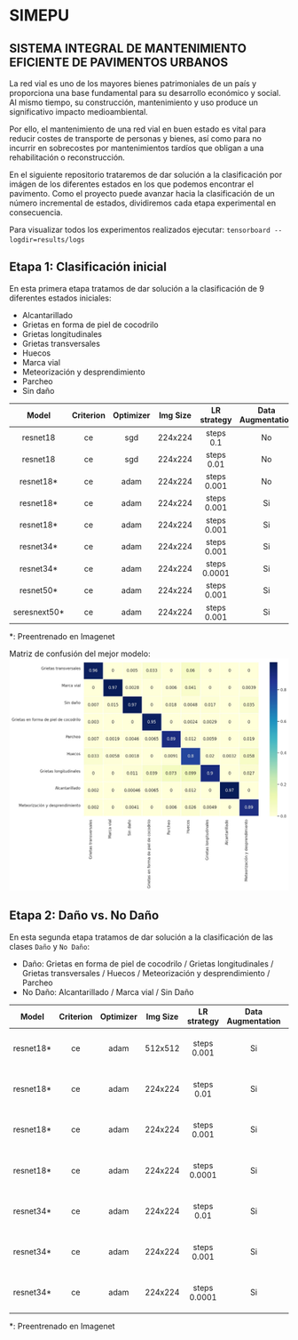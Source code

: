# SIMEPU
## SISTEMA INTEGRAL DE MANTENIMIENTO EFICIENTE DE PAVIMENTOS URBANOS

La red vial es uno de los mayores bienes patrimoniales de un país y proporciona una base fundamental 
para su desarrollo económico y social. Al mismo tiempo, su construcción, mantenimiento y uso produce un 
significativo impacto medioambiental.

Por ello, el mantenimiento de una red vial en buen estado es vital para reducir costes de transporte de personas 
y bienes, así como para no incurrir en sobrecostes por mantenimientos tardíos que obligan a una 
rehabilitación o reconstrucción.

En el siguiente repositorio trataremos de dar solución a la clasificación por imágen de los diferentes estados
en los que podemos encontrar el pavimento. Como el proyecto puede avanzar hacia la clasificación de un número
incremental de estados, dividiremos cada etapa experimental en consecuencia. 

Para visualizar todos los experimentos realizados ejecutar: `tensorboard --logdir=results/logs`

## Etapa 1: Clasificación inicial

En esta primera etapa tratamos de dar solución a la clasificación de 9 diferentes estados iniciales:
  - Alcantarillado
  - Grietas en forma de piel de cocodrilo
  - Grietas longitudinales
  - Grietas transversales
  - Huecos
  - Marca vial
  - Meteorización y desprendimiento
  - Parcheo
  - Sin daño

|     Model    | Criterion  | Optimizer |  Img Size  |  LR strategy  | Data Augmentation |      Extra       | Val Accuracy |
|:------------:|:----------:|:---------:|:----------:|:-------------:|:-----------------:|:----------------:|:------------:|
| resnet18     |     ce     |    sgd    |  224x224   |  steps 0.1    |         No        |   ------------   |    90.05%    |
| resnet18     |     ce     |    sgd    |  224x224   |  steps 0.01   |         No        |   ------------   |    90.55%    |
| resnet18*    |     ce     |    adam   |  224x224   |  steps 0.001  |         No        |   ------------   |    92.80%    |
| resnet18*    |     ce     |    adam   |  224x224   |  steps 0.001  |         Si        |   ------------   |    94.00%    |
| resnet18*    |     ce     |    adam   |  224x224   |  steps 0.001  |         Si        |   WeightedLoss   |    94.36%    |
| resnet34*    |     ce     |    adam   |  224x224   |  steps 0.001  |         Si        |   WeightedLoss   |    93.14%    |
| resnet34*    |     ce     |    adam   |  224x224   |  steps 0.0001 |         Si        |   WeightedLoss   |    93.65%    |
| resnet50*    |     ce     |    adam   |  224x224   |  steps 0.001  |         Si        |   WeightedLoss   |    93.05%    |
| seresnext50* |     ce     |    adam   |  224x224   |  steps 0.001  |         Si        |   WeightedLoss   |    94.12%    |

*: Preentrenado en Imagenet

Matriz de confusión del mejor modelo:
![Best Model Confusion Matrix](results/resnet18_adam_256to224_lr0.001_DA_pretrained_weightedLoss/confusion_matrix.jpg "Best Model Confusion Matrix")

## Etapa 2: Daño vs. No Daño

En esta segunda etapa tratamos de dar solución a la clasificación de las clases `Daño` y `No Daño`:
  - Daño: Grietas en forma de piel de cocodrilo / Grietas longitudinales / Grietas transversales / Huecos / Meteorización y desprendimiento / Parcheo
  - No Daño: Alcantarillado / Marca vial / Sin Daño

|     Model    | Criterion  | Optimizer |  Img Size  |  LR strategy  | Data Augmentation |      Extra       |   Accuracy   |
|:------------:|:----------:|:---------:|:----------:|:-------------:|:-----------------:|:----------------:|:------------:|
| resnet18*    |     ce     |    adam   |  512x512   |  steps 0.001  |         Si        |   ------------   |    97.25%    |
| resnet18*    |     ce     |    adam   |  224x224   |  steps 0.01   |         Si        |   ------------   |    70.86%    |
| resnet18*    |     ce     |    adam   |  224x224   |  steps 0.001  |         Si        |   ------------   |    97.19%    |
| resnet18*    |     ce     |    adam   |  224x224   |  steps 0.0001 |         Si        |   ------------   |    97.54%    |
| resnet34*    |     ce     |    adam   |  224x224   |  steps 0.01   |         Si        |   ------------   |    68.10%    |
| resnet34*    |     ce     |    adam   |  224x224   |  steps 0.001  |         Si        |   ------------   |    87.07%    |
| resnet34*    |     ce     |    adam   |  224x224   |  steps 0.0001 |         Si        |   ------------   |    97.68%    |

*: Preentrenado en Imagenet
